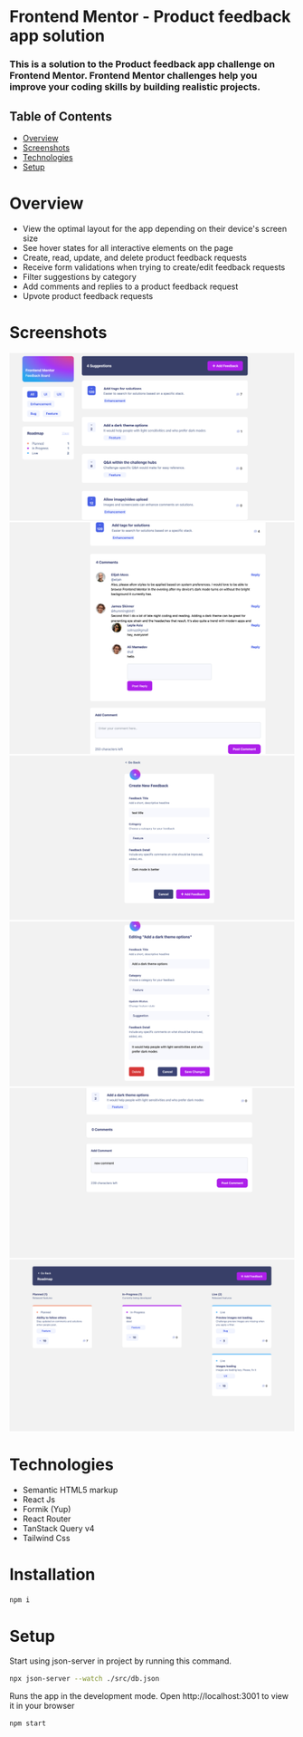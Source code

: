 # Frontend Mentor - Product feedback app solution

### This is a solution to the Product feedback app challenge on Frontend Mentor. Frontend Mentor challenges help you improve your coding skills by building realistic projects.

## Table of Contents

<ul>
<li>
<a href="#overview">Overview</a>
</li>
<li>
<a href="#screenshots">Screenshots</a>
</li>
<li>
<a href="#technologies">Technologies</a>
</li>
<li>
<a href="#setup">Setup</a>
</li>
</ul>

# Overview

<ul>
<li>
 View the optimal layout for the app depending on their device's screen size</li>
<li>
See hover states for all interactive elements on the page
</li>
<li>
 Create, read, update, and delete product feedback requests
</li>
<li> Receive form validations when trying to create/edit feedback requests</li>
<li> Filter suggestions by category
</li>
<li> Add comments and replies to a product feedback request
</li>
<li> Upvote product feedback requests
</li>
</ul>

# Screenshots

![project](./src/assets/img/screen6.png)
![project](./src/assets/img/screen7.png)
![project](./src/assets/img/screen1.png)
![project](./src/assets/img/screen2.png)
![project](./src/assets/img/screen3.png)
![project](./src/assets/img/screen5.png)

# Technologies

- Semantic HTML5 markup
- React Js
- Formik (Yup)
- React Router
- TanStack Query v4
- Tailwind Css

# Installation

```bash
npm i

```

# Setup

Start using json-server in project by running this command.

```bash
npx json-server --watch ./src/db.json
```

Runs the app in the development mode.
Open http://localhost:3001 to view it in your browser

```bash
npm start
```
